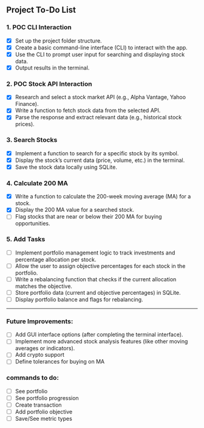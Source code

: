 ## Project To-Do List

### 1. POC CLI Interaction
- [x] Set up the project folder structure.
- [x] Create a basic command-line interface (CLI) to interact with the app.
- [x] Use the CLI to prompt user input for searching and displaying stock data.
- [x] Output results in the terminal.

### 2. POC Stock API Interaction
- [x] Research and select a stock market API (e.g., Alpha Vantage, Yahoo Finance).
- [x] Write a function to fetch stock data from the selected API.
- [x] Parse the response and extract relevant data (e.g., historical stock prices).

### 3. Search Stocks
- [x] Implement a function to search for a specific stock by its symbol.
- [x] Display the stock’s current data (price, volume, etc.) in the terminal.
- [x] Save the stock data locally using SQLite.

### 4. Calculate 200 MA
- [x] Write a function to calculate the 200-week moving average (MA) for a stock.
- [x] Display the 200 MA value for a searched stock.
- [ ] Flag stocks that are near or below their 200 MA for buying opportunities.

### 5. Add Tasks
- [ ] Implement portfolio management logic to track investments and percentage allocation per stock.
- [ ] Allow the user to assign objective percentages for each stock in the portfolio.
- [ ] Write a rebalancing function that checks if the current allocation matches the objective.
- [ ] Store portfolio data (current and objective percentages) in SQLite.
- [ ] Display portfolio balance and flags for rebalancing.

---

### Future Improvements:
- [ ] Add GUI interface options (after completing the terminal interface).
- [ ] Implement more advanced stock analysis features (like other moving averages or indicators).
- [ ] Add crypto support
- [ ] Define tolerances for buying on MA

### commands to do:
- [ ] See portfolio
- [ ] See portfolio progression
- [ ] Create transaction
- [ ] Add portfolio objective
- [ ] Save/See metric types
